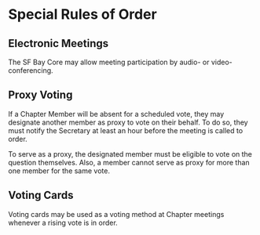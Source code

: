 # Special Rules of Order

<section markdown="1" class="numbered">

## Electronic Meetings

The SF Bay Core may allow meeting participation by audio- or video-conferencing.

## Proxy Voting

If a Chapter Member will be absent for a scheduled vote, they may designate another member as proxy to vote on their behalf.
To do so, they must notify the Secretary at least an hour before the meeting is called to order.

To serve as a proxy, the designated member must be eligible to vote on the question themselves.
Also, a member cannot serve as proxy for more than one member for the same vote.

## Voting Cards

Voting cards may be used as a voting method at Chapter meetings whenever a rising vote is in order.

</section>
